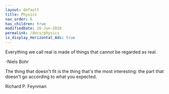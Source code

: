 ```yaml
---
layout: default
title: Physics
nav_order: 6
has_children: true
modifiedDate: 16-Jun-2010
permalink: /docs/physics
is_display_Horizontal_Ads: true
---
```


Everything we call real is made of things that cannot be regarded as real.

-Niels Bohr

The thing that doesn't fit is the thing that's the most interesting: the part that doesn't go according to what you expected.

Richard P. Feynman
